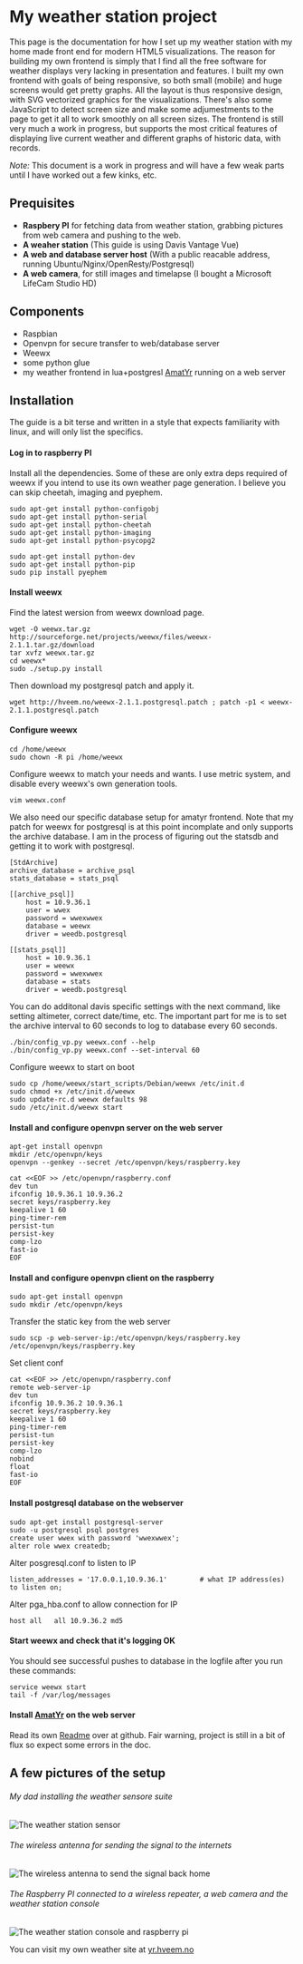 # My weather station project

This page is the documentation for how I set up my weather station with my home made front end for modern HTML5 visualizations.
The reason for building my own frontend is simply that I find all the free software for weather displays very lacking in presentation and features. I built my own frontend with goals of being responsive, so both small (mobile) and huge screens would get pretty graphs. All the layout is thus responsive design, with SVG vectorized graphics for the visualizations. There's also some JavaScript to detect screen size and make some adjumestments to the page to get it all to work smoothly on all screen sizes. The frontend is still very much a work in progress, but supports the most critical features of displaying live current weather and different graphs of historic data, with records.

*Note:* This document is a work in progress and will have a few weak parts until I have worked out a few kinks, etc.

## Prequisites

*    **Raspbery PI** for fetching data from weather station, grabbing pictures from web camera and pushing to the web.
*    **A weaher station** (This guide is using Davis Vantage Vue)
*    **A web and database server host** (With a public reacable address, running Ubuntu/Nginx/OpenResty/Postgresql)
*    **A web camera**, for still images and timelapse (I bought a Microsoft LifeCam Studio HD)

## Components

*   Raspbian
*   Openvpn for secure transfer to web/database server
*   Weewx
*   some python glue
*   my weather frontend in lua+postgresl [AmatYr](http://github.com/torhve/amatyr) running on a web server

## Installation

The guide is a bit terse and written in a style that expects familiarity with linux, and will only list the specifics.

#### Log in to raspberry PI
Install all the dependencies. Some of these are only extra deps required of weewx if you intend to use its own weather page generation. I believe you can skip cheetah, imaging and pyephem.

    sudo apt-get install python-configobj 
    sudo apt-get install python-serial
    sudo apt-get install python-cheetah 
    sudo apt-get install python-imaging 
    sudo apt-get install python-psycopg2

    sudo apt-get install python-dev
    sudo apt-get install python-pip
    sudo pip install pyephem

#### Install weewx

Find the latest wersion from weewx download page.

    wget -O weewx.tar.gz http://sourceforge.net/projects/weewx/files/weewx-2.1.1.tar.gz/download
    tar xvfz weewx.tar.gz
    cd weewx*
    sudo ./setup.py install

Then download my postgresql patch and apply it.

    wget http://hveem.no/weewx-2.1.1.postgresql.patch ; patch -p1 < weewx-2.1.1.postgresql.patch

#### Configure weewx

    cd /home/weewx
    sudo chown -R pi /home/weewx 

Configure weewx to match your needs and wants. I use metric system, and disable every weewx's own generation tools.

    vim weewx.conf

We also need our specific database setup for amatyr frontend. Note that my patch for weewx for postgresql is at this point incomplate and only supports the archive database. I am in the process of figuring out the statsdb and getting it to work with postgresql.

    [StdArchive]
    archive_database = archive_psql
    stats_database = stats_psql

    [[archive_psql]]
        host = 10.9.36.1
        user = wwex
        password = wwexwwex
        database = weewx
        driver = weedb.postgresql

    [[stats_psql]]
        host = 10.9.36.1
        user = weewx
        password = wwexwwex
        database = stats
        driver = weedb.postgresql

You can do additonal davis specific settings with the next command, like setting altimeter, correct date/time, etc.
The important part for me is to set the archive interval to 60 seconds to log to database every 60 seconds.

    ./bin/config_vp.py weewx.conf --help
    ./bin/config_vp.py weewx.conf --set-interval 60

Configure weewx to start on boot

    sudo cp /home/weewx/start_scripts/Debian/weewx /etc/init.d 
    sudo chmod +x /etc/init.d/weewx 
    sudo update-rc.d weewx defaults 98 
    sudo /etc/init.d/weewx start

#### Install and configure openvpn server on the web server

    apt-get install openvpn
    mkdir /etc/openvpn/keys
    openvpn --genkey --secret /etc/openvpn/keys/raspberry.key

    cat <<EOF >> /etc/openvpn/raspberry.conf
    dev tun
    ifconfig 10.9.36.1 10.9.36.2
    secret keys/raspberry.key
    keepalive 1 60
    ping-timer-rem
    persist-tun
    persist-key
    comp-lzo
    fast-io
    EOF

#### Install and configure openvpn client on the raspberry

    sudo apt-get install openvpn
    sudo mkdir /etc/openvpn/keys

Transfer the static key from the web server

    sudo scp -p web-server-ip:/etc/openvpn/keys/raspberry.key /etc/openvpn/keys/raspberry.key

Set client conf

    cat <<EOF >> /etc/openvpn/raspberry.conf
    remote web-server-ip
    dev tun
    ifconfig 10.9.36.2 10.9.36.1
    secret keys/raspberry.key
    keepalive 1 60
    ping-timer-rem
    persist-tun
    persist-key
    comp-lzo
    nobind
    float
    fast-io
    EOF

#### Install postgresql database on the webserver

    sudo apt-get install postgresql-server
    sudo -u postgresql psql postgres
    create user wwex with password 'wwexwwex';
    alter role wwex createdb;

Alter posgresql.conf to listen to IP
    
    listen_addresses = '17.0.0.1,10.9.36.1'        # what IP address(es) to listen on;

Alter pga_hba.conf to allow connection for IP

    host all   all 10.9.36.2 md5

#### Start weewx and check that it's logging OK

You should see successful pushes to database in the logfile after you run these commands:

    service weewx start
    tail -f /var/log/messages

#### Install [AmatYr](http://github.com/torhve/amatyr) on the web server

Read its own [Readme](https://github.com/torhve/Amatyr/blob/master/README.md) over at github. Fair warning, project is still in a bit of flux so expect some errors in the doc.

## A few pictures of the setup

###### My dad installing the weather sensore suite
![The weather station sensor](http://hveem.no/davis.jpg)
###### The wireless antenna for sending the signal to the internets
![The wireless antenna to send the signal back home](http://hveem.no/antenne.jpg)
###### The Raspberry PI connected to a wireless repeater, a web camera and the weather station console
![The weather station console and raspberry pi](http://hveem.no/weatherconsole.jpg)

You can visit my own weather site at [yr.hveem.no](http://yr.hveem.no/)



